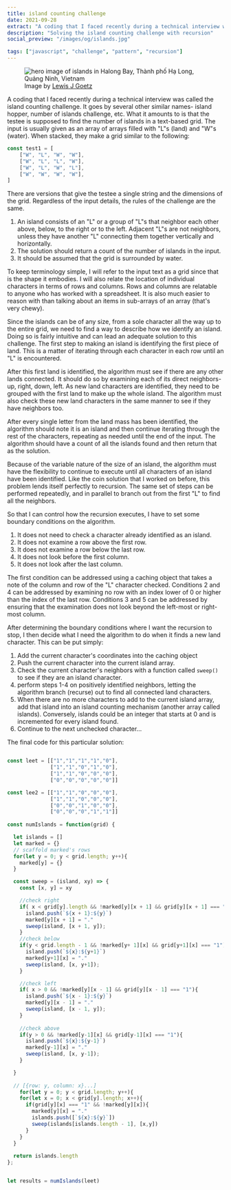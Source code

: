 ```yaml
---
title: island counting challenge
date: 2021-09-28
extract: "A coding that I faced recently during a technical interview was called the island counting challenge. It goes by several other similar names- island hopper, number of islands challenge, etc. What it amount to is that the testee is is supposed to find the number of islands in a text-based grid."
description: "Solving the island counting challenge with recursion"
social_preview: "/images/og/islands.jpg"

tags: ["javascript", "challenge", "pattern", "recursion"]
---
```


<figure>
  <img src="/images/og/islands.jpg" alt="hero image of islands in Halong Bay, Thành phố Hạ Long, Quảng Ninh, Vietnam">
  <figcaption>Image by <a href="https://unsplash.com/@lgoetz">Lewis J Goetz</a></figcaption>
</figure>

A coding that I faced recently during a technical interview was called the island counting challenge. It goes by several other similar names- island hopper, number of islands challenge, etc. What it amounts to is that the testee is supposed to find the number of islands in a text-based grid. The input is usually given as an array of arrays filled with "L"s (land) and "W"s (water).  When stacked, they make a grid similar to the following:

```javascript
const test1 = [
	["W", "L", "W", "W"],
	["W", "L", "L", "W"],
	["W", "L", "W", "L"],
	["W", "W", "W", "W"],
]
```

There are versions that give the testee a single string and the dimensions of the grid. Regardless of the input details, the rules of the challenge are the same.

1. An island consists of an "L" or a  group of "L"s  that neighbor each other above, below, to the right or to the left. Adjacent "L"s are not neighbors, unless they have another "L" connecting them together vertically and horizontally.
2. The solution should return a count of the number of islands in the input.
3. It should be assumed that the grid is surrounded by water.

To keep terminology simple, I will refer to the input text as a grid since that is the shape it embodies. I will also relate the location of individual characters in terms of rows and columns. Rows and columns are relatable to anyone who has worked with a spreadsheet. It is also much easier to reason with than talking about an items in sub-arrays of an array (that's very chewy).

Since the islands can be of any size, from a sole character all the way up to the entire grid, we need to find a way to describe how we identify an island. Doing so is fairly intuitive and can lead an adequate solution to this challenge. The first step to making an island is identifying the first piece of land. This is a matter of iterating through each character in each row until an "L" is encountered.

After this first land is identified, the algorithm must see if there are any other lands connected. It should do so by examining each of its direct neighbors- up, right, down, left. As new land characters are identified, they need to be grouped with the first land to make up the whole island. The algorithm must also check these new land characters in the same manner to see if they have neighbors too.

After every single letter from the land mass has been identified, the algorithm should note it is an island and then continue iterating through the rest of the characters, repeating as needed until the end of the input. The algorithm should have a count of all the islands found and then return that as the solution.

Because of the variable nature of the size of an island, the algorithm must have the flexibility to continue to execute until all characters of an island have been identified. Like the coin solution that I worked on before, this problem lends itself perfectly to recursion. The same set of steps can be performed repeatedly, and in parallel to branch out from the first "L" to find all the neighbors.

So that I can control how the recursion executes, I have to set some boundary conditions on the algorithm.

1. It does not need to check a character already identified as an island.
2. It does not examine a row above the first row.
3. It does not examine a row below the last row.
4. It does not look before the first column.
5. It does not look after the last column.

The first condition can be addressed using a caching object that takes a note of the column and row of the "L" character checked. Conditions 2 and 4 can be addressed by examining no row with an index lower of 0 or higher than the index of the last row. Conditions 3 and 5 can be addressed by ensuring that the examination does not look beyond the left-most or right-most column.

After determining the boundary conditions where I want the recursion to stop, I then decide what I need the algorithm to do when it finds a new land character. This can be put simply:

1. Add the current character's coordinates into the caching object
2. Push the current character into the current island array.
3. Check the current character's neighbors with a function called `sweep()` to see if they are an island character.
3. perform steps 1-4 on positively identified neighbors, letting the algorithm branch (recurse) out to find all connected land characters.
5. When there are no more characters to add to the current island array, add that island into an island counting mechanism (another array called islands). Conversely, islands could be an integer that starts at 0 and is incremented for every island found.
6. Continue to the next unchecked character...

The final code for this particular solution:

```javascript

const leet = [["1","1","1","1","0"],
              ["1","1","0","1","0"],
              ["1","1","0","0","0"],
              ["0","0","0","0","0"]]

const lee2 = [["1","1","0","0","0"],
              ["1","1","0","0","0"],
              ["0","0","1","0","0"],
              ["0","0","0","1","1"]]
              
const numIslands = function(grid) {

  let islands = []
  let marked = {}
  // scaffold marked's rows 
  for(let y = 0; y < grid.length; y++){
    marked[y] = {}
  }

  const sweep = (island, xy) => {
    const [x, y] = xy

    //check right
    if( x < grid[y].length && !marked[y][x + 1] && grid[y][x + 1] === "1"){
      island.push(`${x + 1}:${y}`)
      marked[y][x + 1] = "."
      sweep(island, [x + 1, y]);
    }
    //check below
    if(y < grid.length - 1 && !marked[y+ 1][x] && grid[y+1][x] === "1"){
      island.push(`${x}:${y+1}`)
      marked[y+1][x] = "."
      sweep(island, [x, y+1]);
    }

    //check left
    if( x > 0 && !marked[y][x - 1] && grid[y][x - 1] === "1"){
      island.push(`${x - 1}:${y}`)
      marked[y][x - 1] = "."
      sweep(island, [x - 1, y]);
    }
    
    //check above
    if(y > 0 && !marked[y-1][x] && grid[y-1][x] === "1"){
      island.push(`${x}:${y-1}`)
      marked[y-1][x] = "."
      sweep(island, [x, y-1]);
    }

  }
  
  // [{row: y, column: x}...]
    for(let y = 0; y < grid.length; y++){
    for(let x = 0; x < grid[y].length; x++){
      if(grid[y][x] === "1" && !marked[y][x]){
        marked[y][x] = "."
        islands.push([`${x}:${y}`])
        sweep(islands[islands.length - 1], [x,y])
      }
    }
  }
        
  return islands.length
};


let results = numIslands(leet)
```
